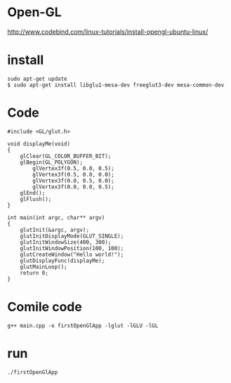# Open-GL
http://www.codebind.com/linux-tutorials/install-opengl-ubuntu-linux/
# install
```
sudo apt-get update
$ sudo apt-get install libglu1-mesa-dev freeglut3-dev mesa-common-dev
```
# Code
```
#include <GL/glut.h>
 
void displayMe(void)
{
    glClear(GL_COLOR_BUFFER_BIT);
    glBegin(GL_POLYGON);
        glVertex3f(0.5, 0.0, 0.5);
        glVertex3f(0.5, 0.0, 0.0);
        glVertex3f(0.0, 0.5, 0.0);
        glVertex3f(0.0, 0.0, 0.5);
    glEnd();
    glFlush();
}
 
int main(int argc, char** argv)
{
    glutInit(&argc, argv);
    glutInitDisplayMode(GLUT_SINGLE);
    glutInitWindowSize(400, 300);
    glutInitWindowPosition(100, 100);
    glutCreateWindow("Hello world!");
    glutDisplayFunc(displayMe);
    glutMainLoop();
    return 0;
}
```
# Comile code
```
g++ main.cpp -o firstOpenGlApp -lglut -lGLU -lGL
```
# run
```
./firstOpenGlApp
```
